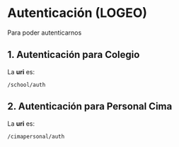 # Autenticación (LOGEO)
Para poder autenticarnos
## 1. Autenticación para Colegio
La **uri** es: 
```
/school/auth
```
## 2. Autenticación para Personal Cima
La **uri** es:
```
/cimapersonal/auth
```